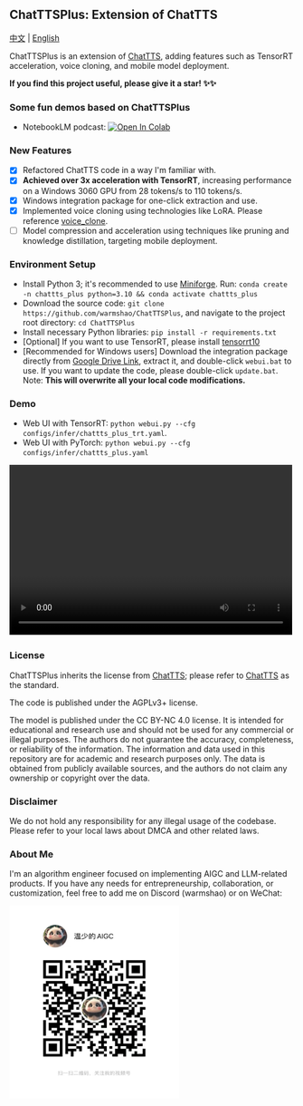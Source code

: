 ## ChatTTSPlus: Extension of ChatTTS

<a href="README_ZH.md">中文</a> | <a href="README.md">English</a>

ChatTTSPlus is an extension of [ChatTTS](https://github.com/2noise/ChatTTS), adding features such as TensorRT acceleration, voice cloning, and mobile model deployment.

**If you find this project useful, please give it a star! ✨✨**

### Some fun demos based on ChatTTSPlus
* NotebookLM podcast: [![Open In Colab](https://colab.research.google.com/assets/colab-badge.svg)](https://colab.research.google.com/drive/1jz8HPdRe_igoNjMSv0RaTn3l2c3seYFT?usp=sharing)


### New Features
- [x] Refactored ChatTTS code in a way I'm familiar with.
- [x] **Achieved over 3x acceleration with TensorRT**, increasing performance on a Windows 3060 GPU from 28 tokens/s to 110 tokens/s.
- [x] Windows integration package for one-click extraction and use.
- [x] Implemented voice cloning using technologies like LoRA. Please reference [voice_clone](assets/docs/voice_clone.md).
- [ ] Model compression and acceleration using techniques like pruning and knowledge distillation, targeting mobile deployment.

### Environment Setup
* Install Python 3; it's recommended to use [Miniforge](https://github.com/conda-forge/miniforge). Run: `conda create -n chattts_plus python=3.10 && conda activate chattts_plus`
* Download the source code: `git clone https://github.com/warmshao/ChatTTSPlus`, and navigate to the project root directory: `cd ChatTTSPlus`
* Install necessary Python libraries: `pip install -r requirements.txt`
* [Optional] If you want to use TensorRT, please install [tensorrt10](https://developer.nvidia.com/tensorrt/download)
* [Recommended for Windows users] Download the integration package directly from [Google Drive Link](https://drive.google.com/file/d/1yOnU5dRTJvFnc4wyw02nAeJH5_FgNod2/view?usp=sharing), extract it, and double-click `webui.bat` to use. If you want to update the code, please double-click `update.bat`. Note: **This will overwrite all your local code modifications.**

### Demo
* Web UI with TensorRT: `python webui.py --cfg configs/infer/chattts_plus_trt.yaml`. 
* Web UI with PyTorch: `python webui.py --cfg configs/infer/chattts_plus.yaml`

<video src="https://github.com/user-attachments/assets/bd2c1e48-6339-4ad7-bcfa-ed008c992594" controls="controls" width="500" height="300">Your browser does not support playing this video!</video>

### License
ChatTTSPlus inherits the license from [ChatTTS](https://github.com/2noise/ChatTTS); please refer to [ChatTTS](https://github.com/2noise/ChatTTS) as the standard.

The code is published under the AGPLv3+ license.

The model is published under the CC BY-NC 4.0 license. It is intended for educational and research use and should not be used for any commercial or illegal purposes. The authors do not guarantee the accuracy, completeness, or reliability of the information. The information and data used in this repository are for academic and research purposes only. The data is obtained from publicly available sources, and the authors do not claim any ownership or copyright over the data.

### Disclaimer
We do not hold any responsibility for any illegal usage of the codebase. Please refer to your local laws about DMCA and other related laws.

### About Me
I'm an algorithm engineer focused on implementing AIGC and LLM-related products. If you have any needs for entrepreneurship, collaboration, or customization, feel free to add me on Discord (warmshao) or on WeChat:

<img src="assets/wx/shipinhao.jpg" alt="微信" width="300" height="340">
